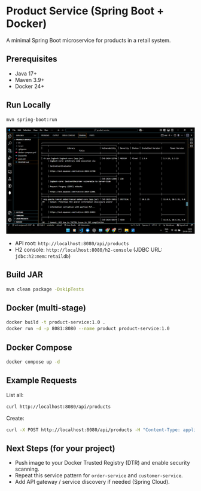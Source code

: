 # Product Service (Spring Boot + Docker)

A minimal Spring Boot microservice for products in a retail system.

## Prerequisites
- Java 17+
- Maven 3.9+
- Docker 24+

## Run Locally
```bash
mvn spring-boot:run
```

![Trivy Result](./result.png)
- API root: `http://localhost:8080/api/products`
- H2 console: `http://localhost:8080/h2-console` (JDBC URL: `jdbc:h2:mem:retaildb`)

## Build JAR
```bash
mvn clean package -DskipTests
```

## Docker (multi-stage)
```bash
docker build -t product-service:1.0 .
docker run -d -p 8081:8080 --name product product-service:1.0
```

## Docker Compose
```bash
docker compose up -d
```

## Example Requests
List all:
```bash
curl http://localhost:8080/api/products
```
Create:
```bash
curl -X POST http://localhost:8080/api/products -H "Content-Type: application/json" -d '{"name":"Cap","description":"Black baseball cap","stock":30,"price":399.00}'
```

## Next Steps (for your project)
- Push image to your Docker Trusted Registry (DTR) and enable security scanning.
- Repeat this service pattern for `order-service` and `customer-service`.
- Add API gateway / service discovery if needed (Spring Cloud).
